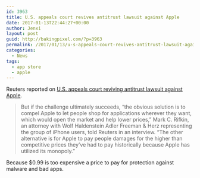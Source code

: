 ```yaml
---
id: 3963
title: U.S. appeals court revives antitrust lawsuit against Apple
date: 2017-01-13T22:44:27+00:00
author: Jenxi
layout: post
guid: http://bakingpixel.com/?p=3963
permalink: /2017/01/13/u-s-appeals-court-revives-antitrust-lawsuit-against-apple/
categories:
  - News
tags:
  - app store
  - apple
---
```

Reuters reported on [U.S. appeals court reviving antitrust lawsuit against Apple](http://www.reuters.com/article/us-apple-court-idUSKBN14W2VH).

> But if the challenge ultimately succeeds, “the obvious solution is to compel Apple to let people shop for applications wherever they want, which would open the market and help lower prices,” Mark C. Rifkin, an attorney with Wolf Haldenstein Adler Freeman & Herz representing the group of iPhone users, told Reuters in an interview. “The other alternative is for Apple to pay people damages for the higher than competitive prices they’ve had to pay historically because Apple has utilized its monopoly.” 

Because $0.99 is too expensive a price to pay for protection against malware and bad apps.